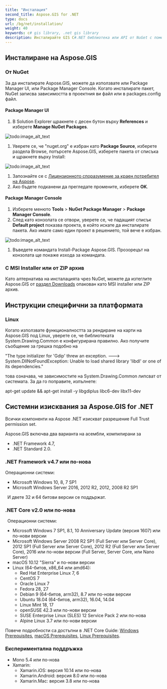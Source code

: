 ```yaml
---
title: "Инсталация"
second_title: Aspose.GIS for .NET
type: docs
url: /bg/net/installation/
weight: 40
keywords: c# gis library, .net gis library
description: Инсталирайте GIS C#.NET библиотека или API от NuGet с помощта на Package Manager UI или Console, от ZIP архив. Тя може да се използва и в .NET Core и Linux OS.
---
```


## **Инсталиране на Aspose.GIS**
### **От NuGet**
За да инсталирате Aspose.GIS, можете да използвате или Package Manager UI, или Package Manager Console. Когато инсталирате пакет, NuGet записва зависимостта в проектния ви файл или в packages.config файл.
#### **Package Manager UI**
1. В Solution Explorer щракнете с десен бутон върху **References** и изберете **Manage NuGet Packages**.

![todo:image_alt_text](installation_1.png)

1. Уверете се, че "nuget.org" е избран като **Package Source**, изберете раздела Browse, потърсете Aspose.GIS, изберете пакета от списъка и щракнете върху Install:

![todo:image_alt_text](installation_2.png)

1. Запознайте се с [Лицензионното споразумение за краен потребител на Aspose](https://about.aspose.com/legal/eula).
1. Ако бъдете подканени да прегледате промените, изберете **OK**.
#### **Package Manager Console**
1. Изберете менюто **Tools** > **NuGet Package Manager** > **Package Manager Console**.
1. След като конзолата се отвори, уверете се, че падащият списък **Default project** показва проекта, в който искате да инсталирате пакета. Ако имате само един проект в решението, той вече е избран.

![todo:image_alt_text](installation_3.png)

1. Въведете командата Install-Package Aspose.GIS. Прозорецът на конзолата ще покаже изхода за командата.
### **С MSI Installer или от ZIP архив**
Като алтернатива на инсталацията чрез NuGet, можете да изтеглите Aspose.GIS от [раздел Downloads](https://downloads.aspose.com/gis/net) опакован като MSI installer или ZIP архив.
## **Инструкции специфични за платформата**
### **Linux**
Когато използвате функционалността за рендиране на карти на Aspose.GIS под Linux, уверете се, че библиотеката System.Drawing.Common е конфигурирана правилно. Ако получите съобщение за грешка подобно на 

"The type initializer for 'Gdip' threw an exception. ---> System.DllNotFoundException: Unable to load shared library 'libdl' or one of its dependencies."

това означава, че зависимостите на System.Drawing.Common липсват от системата. За да го поправите, изпълнете:

apt-get update && apt-get install -y libgdiplus libc6-dev libx11-dev
## **Системни изисквания за Aspose.GIS for .NET**
Всички компоненти на Aspose .NET изискват разрешение Full Trust permission set.

Aspose.GIS включва два варианта на асембли, компилирани за

- .NET Framework 4.7,
- .NET Standard 2.0.



### **.NET Framework v4.7 или по-нова**
Операционни системи: 

- Microsoft Windows 10, 8, 7 SP1
- Microsoft Windows Server 2016, 2012 R2, 2012, 2008 R2 SP1

` `И двете 32 и 64 битови версии се поддържат.
### **.NET Core v2.0 или по-нова**
` `Операционни системи:

- Microsoft Windows 7 SP1, 8.1, 10 Anniversary Update (версия 1607) или по-нови версии
- Microsoft Windows Server 2008 R2 SP1 (Full Server или Server Core), 2012 SP1 (Full Server или Server Core), 2012 R2 (Full Server или Server Core), 2016 или по-нови версии (Full Server, Server Core, или Nano Server)
- macOS 10.12 "Sierra" и по-нови версии
- Linux (64-битов, x86_64 или amd64):
  - Red Hat Enterprise Linux 7, 6
  - CentOS 7
  - Oracle Linux 7
  - Fedora 28, 27
  - Debian 9 (64-битов, arm32), 8.7 или по-нови версии
  - Ubuntu 18.04 (64-битов, arm32), 16.04, 14.04
  - Linux Mint 18, 17
  - openSUSE 42.3 или по-нови версии
  - SUSE Enterprise Linux (SLES) 12 Service Pack 2 или по-нова
  - Alpine Linux 3.7 или по-нови версии

Повече подробности са достъпни в .NET Core Guide: [Windows Prerequisites](https://docs.microsoft.com/en-us/dotnet/core/install/windows?tabs=netcore21#dependencies), [macOS Prerequisites](https://docs.microsoft.com/en-us/dotnet/core/install/macos?tabs=netcore2x#dependencies), [Linux Prerequisites](https://docs.microsoft.com/en-us/dotnet/core/install/linux?tabs=netcore2x).
### **Експериментална поддръжка**
- Mono 5.4 или по-нова
- Xamarin:
  - Xamarin.iOS: версия 10.14 или по-нова
  - Xamarin.Android: версия 8.0 или по-нова
  - Xamarin.Mac: версия 3.8 или по-нова
